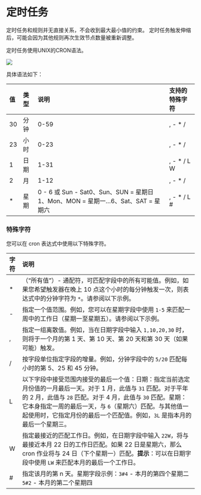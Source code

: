 # 定时任务

定时任务和规则并无直接关系，不会收到最大最小值的约束。 定时任务触发伸缩后，可能会因为其他规则再次生效节点数量被重新调整。

定时任务使用UNIX的CRON语法。

![](http://uas-doc.cn-bj.ufileos.com/schedule001.png)

具体语法如下：

| 值   | 类型 | 说明                                                         | 支持的特殊字符 |
| :--- | :--- | :----------------------------------------------------------- | :------------- |
| 30   | 分钟 | 0-59                                                         | , - * /        |
| 23   | 小时 | 0-23                                                         | , - * /        |
| 1    | 日期 | 1-31                                                         | , - * / L W    |
| 2    | 月   | 1-12                                                         | , - * /        |
| *    | 星期 | 0 - 6 或 Sun - Sat0、Sun、SUN = 星期日1、Mon、MON = 星期一…6、Sat、SAT = 星期六 | , - * / L #    |


### 特殊字符

您可以在 cron 表达式中使用以下特殊字符。

| 字符 | 说明                                                         |
| :--- | :----------------------------------------------------------- |
| *    | （“所有值”）- 通配符，可匹配字段中的所有可能值。例如，如果您希望触发器在晚上 10 点这个小时的每分钟触发一次，则表达式中的分钟字符为 `*`。请参阅以下示例。 |
| -    | 指定一个值范围。例如，您可以在星期字段中使用 `1-5` 来匹配一周中的工作日（星期一至星期五）。请参阅以下示例。 |
| ,    | 指定一组离散值。例如，当在日期字段中输入 `1,10,20,30` 时，则将于一个月的第 1 天、第 10 天、第 20 天和第 30 天（如果可能）触发。 |
| /    | 按字段单位指定字段的增量。例如，分钟字段中的 `5/20` 匹配每小时的第 5、25 和 45 分钟。 |
| L    | 以下字段中接受范围内接受的最后一个值：日期：指定当前选定月份值的一月最后一天。对于 1 月，此值与 `31` 匹配。对于平年的 2 月，此值与 `28` 匹配。对于 4 月，此值与 `30` 匹配。星期：它本身指定一周的最后一天，与 `6`（星期六）匹配。与其他值一起使用时，它指定月份的最后一个匹配值。例如，`3L` 是指本月的最后一个星期三。 |
| W    | 指定最接近的匹配工作日。例如，在日期字段中输入 `22W`，将与最接近本月 22 日的工作日匹配。如果 22 日是星期六，那么 cron 作业将与 24 日（下个星期一）匹配。**提示**：可以在日期字段中使用 `LW` 来匹配本月的最后一个工作日。 |
| #    | 指定该月的第 n 天。星期字段示例：`3#4` - 本月的第四个星期二`5#2` - 本月的第二个星期四 |
